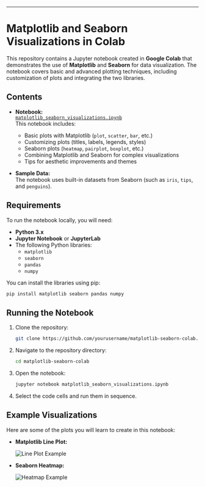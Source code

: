 

---

# Matplotlib and Seaborn Visualizations in Colab

This repository contains a Jupyter notebook created in **Google Colab** that demonstrates the use of **Matplotlib** and **Seaborn** for data visualization. The notebook covers basic and advanced plotting techniques, including customization of plots and integrating the two libraries.

## Contents

- **Notebook:**  
  [`matplotlib_seaborn_visualizations.ipynb`](./matplotlib_seaborn_visualizations.ipynb)  
  This notebook includes:
  - Basic plots with Matplotlib (`plot`, `scatter`, `bar`, etc.)
  - Customizing plots (titles, labels, legends, styles)
  - Seaborn plots (`heatmap`, `pairplot`, `boxplot`, etc.)
  - Combining Matplotlib and Seaborn for complex visualizations
  - Tips for aesthetic improvements and themes
  
- **Sample Data:**  
  The notebook uses built-in datasets from Seaborn (such as `iris`, `tips`, and `penguins`).

## Requirements

To run the notebook locally, you will need:

- **Python 3.x**
- **Jupyter Notebook** or **JupyterLab**
- The following Python libraries:
  - `matplotlib`
  - `seaborn`
  - `pandas`
  - `numpy`

You can install the libraries using pip:

```bash
pip install matplotlib seaborn pandas numpy
```

## Running the Notebook

1. Clone the repository:

    ```bash
    git clone https://github.com/yourusername/matplotlib-seaborn-colab.git
    ```

2. Navigate to the repository directory:

    ```bash
    cd matplotlib-seaborn-colab
    ```

3. Open the notebook:

    ```bash
    jupyter notebook matplotlib_seaborn_visualizations.ipynb
    ```

4. Select the code cells and run them in sequence.

## Example Visualizations

Here are some of the plots you will learn to create in this notebook:

- **Matplotlib Line Plot:**
  
  ![Line Plot Example](./images/matplotlib_line_plot_example.png)

- **Seaborn Heatmap:**
  
  ![Heatmap Example](./images/seaborn_heatmap_example.png)
